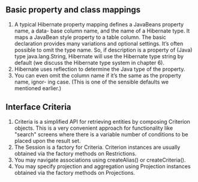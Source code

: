 ## Basic property and class mappings
1. A typical Hibernate property mapping defines a JavaBeans property name, a data- base column name, and the name of a Hibernate type. It maps a JavaBean style property to a table column. The basic declaration provides many variations and optional settings. It’s often possible to omit the type name. So, if description is a property of (Java) type java.lang.String, Hibernate will use the Hibernate type string by default (we discuss the Hibernate type system in chapter 6). 
2. Hibernate uses reflection to determine the Java type of the property. 
3. You can even omit the column name if it’s the same as the property name, ignor- ing case. (This is one of the sensible defaults we mentioned earlier.)

## Interface Criteria
1. Criteria is a simplified API for retrieving entities by composing Criterion objects. This is a very convenient approach for functionality like "search" screens where there is a variable number of conditions to be placed upon the result set.
2. The Session is a factory for Criteria. Criterion instances are usually obtained via the factory methods on Restrictions.
3. You may navigate associations using createAlias() or createCriteria().
4. You may specify projection and aggregation using Projection instances obtained via the factory methods on Projections.
